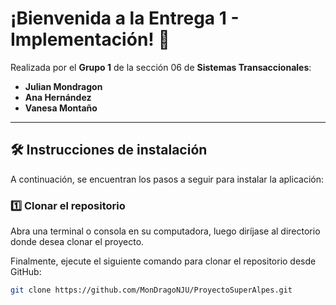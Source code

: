 # ¡Bienvenida a la Entrega 1 - Implementación! 🎉

Realizada por el **Grupo 1** de la sección 06 de **Sistemas Transaccionales**:

- **Julian Mondragon**
- **Ana Hernández**
- **Vanesa Montaño**

---

## 🛠️ Instrucciones de instalación

A continuación, se encuentran los pasos a seguir para instalar la aplicación:

### 1️⃣ Clonar el repositorio
Abra una terminal o consola en su computadora, luego diríjase al directorio donde desea clonar el proyecto.

Finalmente, ejecute el siguiente comando para clonar el repositorio desde GitHub:

```bash
git clone https://github.com/MonDragoNJU/ProyectoSuperAlpes.git
